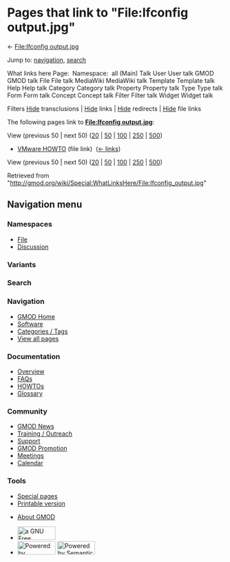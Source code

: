 <div id="mw-page-base" class="noprint">

</div>

<div id="mw-head-base" class="noprint">

</div>

<div id="content" class="mw-body" role="main">

<span id="top"></span>

<div id="mw-js-message" style="display:none;">

</div>



# <span dir="auto">Pages that link to "File:Ifconfig output.jpg"</span>

<div id="bodyContent">

<div id="contentSub">

← [File:Ifconfig
output.jpg](/wiki/File:Ifconfig_output.jpg "File:Ifconfig output.jpg")

</div>

<div id="jump-to-nav" class="mw-jump">

Jump to: [navigation](#mw-navigation), [search](#p-search)

</div>

<div id="mw-content-text">

What links here Page:  Namespace:  all (Main) Talk User User talk GMOD
GMOD talk File File talk MediaWiki MediaWiki talk Template Template talk
Help Help talk Category Category talk Property Property talk Type Type
talk Form Form talk Concept Concept talk Filter Filter talk Widget
Widget talk

Filters
[Hide](/mediawiki/index.php?title=Special:WhatLinksHere/File:Ifconfig_output.jpg&hidetrans=1 "Special:WhatLinksHere/File:Ifconfig output.jpg")
transclusions \|
[Hide](/mediawiki/index.php?title=Special:WhatLinksHere/File:Ifconfig_output.jpg&hidelinks=1 "Special:WhatLinksHere/File:Ifconfig output.jpg")
links \|
[Hide](/mediawiki/index.php?title=Special:WhatLinksHere/File:Ifconfig_output.jpg&hideredirs=1 "Special:WhatLinksHere/File:Ifconfig output.jpg")
redirects \|
[Hide](/mediawiki/index.php?title=Special:WhatLinksHere/File:Ifconfig_output.jpg&hideimages=1 "Special:WhatLinksHere/File:Ifconfig output.jpg")
file links

The following pages link to **[File:Ifconfig
output.jpg](/wiki/File:Ifconfig_output.jpg "File:Ifconfig output.jpg")**:

View (previous 50 \| next 50)
([20](/mediawiki/index.php?title=Special:WhatLinksHere/File:Ifconfig_output.jpg&limit=20 "Special:WhatLinksHere/File:Ifconfig output.jpg")
\|
[50](/mediawiki/index.php?title=Special:WhatLinksHere/File:Ifconfig_output.jpg&limit=50 "Special:WhatLinksHere/File:Ifconfig output.jpg")
\|
[100](/mediawiki/index.php?title=Special:WhatLinksHere/File:Ifconfig_output.jpg&limit=100 "Special:WhatLinksHere/File:Ifconfig output.jpg")
\|
[250](/mediawiki/index.php?title=Special:WhatLinksHere/File:Ifconfig_output.jpg&limit=250 "Special:WhatLinksHere/File:Ifconfig output.jpg")
\|
[500](/mediawiki/index.php?title=Special:WhatLinksHere/File:Ifconfig_output.jpg&limit=500 "Special:WhatLinksHere/File:Ifconfig output.jpg"))

- [VMware HOWTO](/wiki/VMware_HOWTO "VMware HOWTO") (file link) ‎
  <span class="mw-whatlinkshere-tools">([←
  links](/mediawiki/index.php?title=Special:WhatLinksHere&target=VMware+HOWTO "Special:WhatLinksHere"))</span>

View (previous 50 \| next 50)
([20](/mediawiki/index.php?title=Special:WhatLinksHere/File:Ifconfig_output.jpg&limit=20 "Special:WhatLinksHere/File:Ifconfig output.jpg")
\|
[50](/mediawiki/index.php?title=Special:WhatLinksHere/File:Ifconfig_output.jpg&limit=50 "Special:WhatLinksHere/File:Ifconfig output.jpg")
\|
[100](/mediawiki/index.php?title=Special:WhatLinksHere/File:Ifconfig_output.jpg&limit=100 "Special:WhatLinksHere/File:Ifconfig output.jpg")
\|
[250](/mediawiki/index.php?title=Special:WhatLinksHere/File:Ifconfig_output.jpg&limit=250 "Special:WhatLinksHere/File:Ifconfig output.jpg")
\|
[500](/mediawiki/index.php?title=Special:WhatLinksHere/File:Ifconfig_output.jpg&limit=500 "Special:WhatLinksHere/File:Ifconfig output.jpg"))

</div>

<div class="printfooter">

Retrieved from
"<http://gmod.org/wiki/Special:WhatLinksHere/File:Ifconfig_output.jpg>"

</div>

<div id="catlinks" class="catlinks catlinks-allhidden">

</div>

<div class="visualClear">

</div>

</div>

</div>

<div id="mw-navigation">

## Navigation menu

<div id="mw-head">



<div id="left-navigation">

<div id="p-namespaces" class="vectorTabs" role="navigation"
aria-labelledby="p-namespaces-label">

### Namespaces

- <span id="ca-nstab-image"><a href="/wiki/File:Ifconfig_output.jpg" accesskey="c"
  title="View the file page [c]">File</a></span>
- <span id="ca-talk"><a
  href="/mediawiki/index.php?title=File_talk:Ifconfig_output.jpg&amp;action=edit&amp;redlink=1"
  accesskey="t"
  title="Discussion about the content page [t]">Discussion</a></span>

</div>

<div id="p-variants" class="vectorMenu emptyPortlet" role="navigation"
aria-labelledby="p-variants-label">

### 

### Variants[](#)

<div class="menu">

</div>

</div>

</div>

<div id="right-navigation">





</div>

<div id="p-search" role="search">

### Search

<div id="simpleSearch">

</div>

</div>

</div>

</div>

<div id="mw-panel">

<div id="p-logo" role="banner">

<a href="/wiki/Main_Page"
style="background-image: url(http://gmod.org/images/GMOD-cogs.png);"
title="Visit the main page"></a>

</div>

<div id="p-Navigation" class="portal" role="navigation"
aria-labelledby="p-Navigation-label">

### Navigation

<div class="body">

- <span id="n-GMOD-Home">[GMOD Home](/wiki/Main_Page)</span>
- <span id="n-Software">[Software](/wiki/GMOD_Components)</span>
- <span id="n-Categories-.2F-Tags">[Categories /
  Tags](/wiki/Categories)</span>
- <span id="n-View-all-pages">[View all
  pages](/wiki/Special:AllPages)</span>

</div>

</div>

<div id="p-Documentation" class="portal" role="navigation"
aria-labelledby="p-Documentation-label">

### Documentation

<div class="body">

- <span id="n-Overview">[Overview](/wiki/Overview)</span>
- <span id="n-FAQs">[FAQs](/wiki/Category:FAQ)</span>
- <span id="n-HOWTOs">[HOWTOs](/wiki/Category:HOWTO)</span>
- <span id="n-Glossary">[Glossary](/wiki/Glossary)</span>

</div>

</div>

<div id="p-Community" class="portal" role="navigation"
aria-labelledby="p-Community-label">

### Community

<div class="body">

- <span id="n-GMOD-News">[GMOD News](/wiki/GMOD_News)</span>
- <span id="n-Training-.2F-Outreach">[Training /
  Outreach](/wiki/Training_and_Outreach)</span>
- <span id="n-Support">[Support](/wiki/Support)</span>
- <span id="n-GMOD-Promotion">[GMOD
  Promotion](/wiki/GMOD_Promotion)</span>
- <span id="n-Meetings">[Meetings](/wiki/Meetings)</span>
- <span id="n-Calendar">[Calendar](/wiki/Calendar)</span>

</div>

</div>

<div id="p-tb" class="portal" role="navigation"
aria-labelledby="p-tb-label">

### Tools

<div class="body">

- <span id="t-specialpages"><a href="/wiki/Special:SpecialPages" accesskey="q"
  title="A list of all special pages [q]">Special pages</a></span>
- <span id="t-print"><a
  href="/mediawiki/index.php?title=Special:WhatLinksHere/File:Ifconfig_output.jpg&amp;printable=yes"
  rel="alternate" accesskey="p"
  title="Printable version of this page [p]">Printable version</a></span>

</div>

</div>

</div>

</div>

<div id="footer" role="contentinfo">

- <span id="footer-places-about">[About
  GMOD](/wiki/GMOD:About "GMOD:About")</span>

<!-- -->

- <span id="footer-copyrightico">[<img src="http://www.gnu.org/graphics/gfdl-logo-small.png" width="88"
  height="31" alt="a GNU Free Documentation License" />](http://www.gnu.org/licenses/fdl-1.3.html)</span>
- <span id="footer-poweredbyico">[<img src="/mediawiki/skins/common/images/poweredby_mediawiki_88x31.png"
  width="88" height="31" alt="Powered by MediaWiki" />](//www.mediawiki.org/)
  [<img
  src="/mediawiki/extensions/SemanticMediaWiki/includes/../resources/images/smw_button.png"
  width="88" height="31" alt="Powered by Semantic MediaWiki" />](https://www.semantic-mediawiki.org/wiki/Semantic_MediaWiki)</span>

<div style="clear:both">

</div>

</div>
